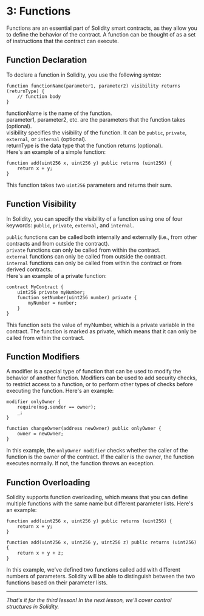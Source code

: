 # 3: Functions

Functions are an essential part of Solidity smart contracts, as they allow you to define the behavior of the contract. A function can be thought of as a set of instructions that the contract can execute.

## Function Declaration

To declare a function in Solidity, you use the following _syntax_:

```solidity
function functionName(parameter1, parameter2) visibility returns (returnType) { 
    // function body 
}
```

functionName is the name of the function.\
parameter1, parameter2, etc. are the parameters that the function takes (optional).\
visibility specifies the visibility of the function. It can be `public`, `private`, `external`, or `internal` (optional).\
returnType is the data type that the function returns (optional).\
Here's an example of a simple function:

```solidity
function add(uint256 x, uint256 y) public returns (uint256) { 
    return x + y; 
}
```

This function takes two `uint256` parameters and returns their sum.

## Function Visibility

In Solidity, you can specify the visibility of a function using one of four keywords: `public`, `private`, `external`, and `internal`.

`public` functions can be called both internally and externally (i.e., from other contracts and from outside the contract).\
`private` functions can only be called from within the contract.\
`external` functions can only be called from outside the contract.\
`internal` functions can only be called from within the contract or from derived contracts.\
Here's an example of a private function:

```solidity
contract MyContract { 
    uint256 private myNumber; 
    function setNumber(uint256 number) private { 
        myNumber = number; 
    } 
}
```

This function sets the value of myNumber, which is a private variable in the contract. The function is marked as private, which means that it can only be called from within the contract.

## Function Modifiers

A modifier is a special type of function that can be used to modify the behavior of another function. Modifiers can be used to add security checks, to restrict access to a function, or to perform other types of checks before executing the function. Here's an example:

```solidity
modifier onlyOwner { 
    require(msg.sender == owner); 
    _; 
} 

function changeOwner(address newOwner) public onlyOwner { 
    owner = newOwner; 
}
```

In this example, the `onlyOwner modifier` checks whether the caller of the function is the owner of the contract. If the caller is the owner, the function executes normally. If not, the function throws an exception.

## Function Overloading

Solidity supports function overloading, which means that you can define multiple functions with the same name but different parameter lists. Here's an example:

```solidity
function add(uint256 x, uint256 y) public returns (uint256) { 
    return x + y; 
} 

function add(uint256 x, uint256 y, uint256 z) public returns (uint256) { 
    return x + y + z; 
}
```

In this example, we've defined two functions called add with different numbers of parameters. Solidity will be able to distinguish between the two functions based on their parameter lists.

***

_That's it for the third lesson! In the next lesson, we'll cover control structures in Solidity._
